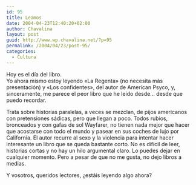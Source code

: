 ```yaml
---
id: 95
title: Leamos
date: 2004-04-23T12:40:20+02:00
author: Chavalina
layout: post
guid: http://www.wp.chavalina.net/?p=95
permalink: /2004/04/23/post-95/
categories:
  - Cultura
---
```

Hoy es el día del libro.  
Yo ahora mismo estoy leyendo «La Regenta» (no necesita más presentación) y «Los confidentes», del autor de American Psyco, y, sinceramente, me parece el peor libro que he leído desde… desde que puedo recordar. 

Trata sobre historias paralelas, a veces se mezclan, de pijos americanos con pretensiones sádicas, pero que llegan a poco. Todos rubios, bronceados y con gafas de sol Wayfarer, no tienen nada mejor que hacer que acostarse con todo el mundo y pasear en sus coches de lujo por California. El autor recurre al sexo y la violencia para intentar hacer interesante un libro que se queda bastante corto. No es difícil de leer, historias cortas y no hay un hilo argumental claro. Lo puedes dejar en cualquier momento. Pero a pesar de que no me gusta, no dejo libros a medias.

Y vosotros, queridos lectores, &iquest;estáis leyendo algo ahora?
